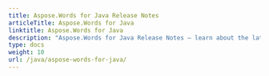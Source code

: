 ```yaml
---
title: Aspose.Words for Java Release Notes
articleTitle: Aspose.Words for Java
linktitle: Aspose.Words for Java
description: "Aspose.Words for Java Release Notes – learn about the latest updates and fixes."
type: docs
weight: 10
url: /java/aspose-words-for-java/
---
```




